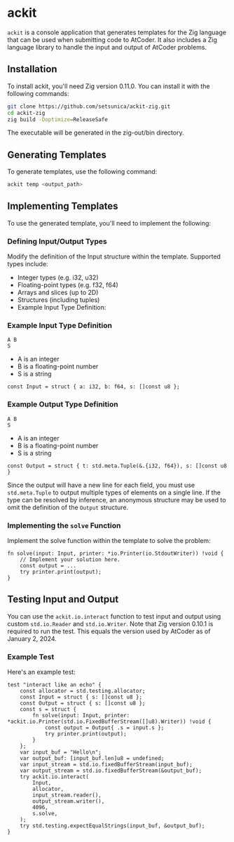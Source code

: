 # ackit
`ackit` is a console application that generates templates for the Zig language that can be used when submitting code to AtCoder. It also includes a Zig language library to handle the input and output of AtCoder problems.


## Installation
To install ackit, you'll need Zig version 0.11.0. You can install it with the following commands:

```bash
git clone https://github.com/setsunica/ackit-zig.git
cd ackit-zig
zig build -Doptimize=ReleaseSafe
```
The executable will be generated in the zig-out/bin directory.


## Generating Templates
To generate templates, use the following command:

```bash
ackit temp <output_path>
```

## Implementing Templates
To use the generated template, you'll need to implement the following:

### Defining Input/Output Types
Modify the definition of the Input structure within the template. Supported types include:

* Integer types (e.g. i32, u32)
* Floating-point types (e.g. f32, f64)
* Arrays and slices (up to 2D)
* Structures (including tuples)
* Example Input Type Definition:

### Example Input Type Definition
```
A B
S
```

* A is an integer
* B is a floating-point number
* S is a string

```zig
const Input = struct { a: i32, b: f64, s: []const u8 };
```

### Example Output Type Definition
```
A B
S
```

* A is an integer
* B is a floating-point number
* S is a string

```zig
const Output = struct { t: std.meta.Tuple(&.{i32, f64}), s: []const u8 }
```
Since the output will have a new line for each field, you must use `std.meta.Tuple` to output multiple types of elements on a single line.
If the type can be resolved by inference, an anonymous structure may be used to omit the definition of the `Output` structure.

### Implementing the `solve` Function
Implement the solve function within the template to solve the problem:

```zig
fn solve(input: Input, printer: *io.Printer(io.StdoutWriter)) !void {
    // Implement your solution here.
    const output = ...
    try printer.print(output);
}
```


## Testing Input and Output
You can use the `ackit.io.interact` function to test input and output using custom `std.io.Reader` and `std.io.Writer`.
Note that Zig version 0.10.1 is required to run the test. This equals the version used by AtCoder as of January 2, 2024.


### Example Test
Here's an example test:

```zig
test "interact like an echo" {
    const allocator = std.testing.allocator;
    const Input = struct { s: []const u8 };
    const Output = struct { s: []const u8 };
    const s = struct {
        fn solve(input: Input, printer: *ackit.io.Printer(std.io.FixedBufferStream([]u8).Writer)) !void {
            const output = Output{ .s = input.s };
            try printer.print(output);
        }
    };
    var input_buf = "Hello\n";
    var output_buf: [input_buf.len]u8 = undefined;
    var input_stream = std.io.fixedBufferStream(input_buf);
    var output_stream = std.io.fixedBufferStream(&output_buf);
    try ackit.io.interact(
        Input,
        allocator,
        input_stream.reader(),
        output_stream.writer(),
        4096,
        s.solve,
    );
    try std.testing.expectEqualStrings(input_buf, &output_buf);
}
```
